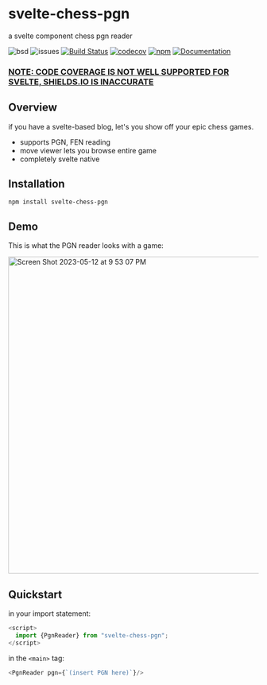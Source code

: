 # svelte-chess-pgn

a svelte component chess pgn reader

![bsd](https://img.shields.io/badge/license-BSD-brightgreen)
![issues](https://img.shields.io/github/issues/soycid/svelte-chess-pgn)
[![Build Status](https://github.com/Soycid/svelte-chess-pgn/workflows/Build%20Status/badge.svg?branch=main)](https://github.com/Soycid/svelte-chess-pgn/actions?query=workflow%3A%22Build+Status%22)
[![codecov](https://codecov.io/gh/Soycid/svelte-chess-pgn/branch/main/graph/badge.svg)](https://codecov.io/gh/Soycid/svelte-chess-pgn)
[![npm](https://img.shields.io/npm/v/svelte-chess-pgn)](https://www.npmjs.com/package/svelte-chess-pgn)
[![Documentation](https://img.shields.io/badge/GitHub%20Pages-222222?style=for-the-badge&logo=GitHub%20Pages&logoColor=white)](https://soycid.github.io/svelte-chess-pgn/out/)

### [NOTE: CODE COVERAGE IS NOT WELL SUPPORTED FOR SVELTE, SHIELDS.IO IS INACCURATE](https://github.com/sveltejs/svelte/pull/8269#issuecomment-1441259788)

## Overview


if you have a svelte-based blog, let's you show off your epic chess games.
* supports PGN, FEN reading
* move viewer lets you browse entire game
* completely svelte native

## Installation

```
npm install svelte-chess-pgn
```


## Demo

This is what the PGN reader looks with a game:

<img width="638" alt="Screen Shot 2023-05-12 at 9 53 07 PM" src="https://github.com/Soycid/svelte-chess-pgn/assets/42985072/3ada9801-c73f-4dae-ac8e-c9fdd60ee745">


## Quickstart

in your import statement:

```js
<script>
  import {PgnReader} from "svelte-chess-pgn";
</script>
```

in the `<main>` tag:

```js
<PgnReader pgn={`(insert PGN here)`}/>
```


